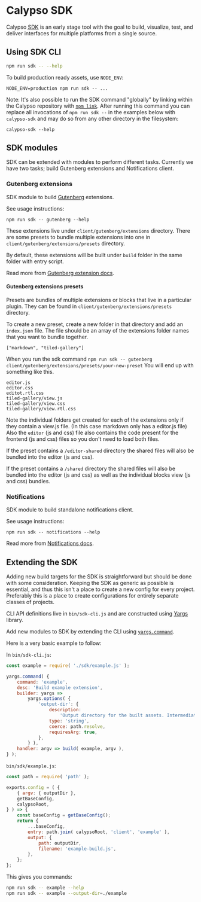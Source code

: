 <!-- @format -->

# Calypso SDK

Calypso <abbr title="software development kit">SDK</abbr> is an early stage tool with the goal to build, visualize, test, and deliver interfaces for multiple platforms from a single source.

## Using SDK CLI

```bash
npm run sdk -- --help
```

To build production ready assets, use `NODE_ENV`:

```
NODE_ENV=production npm run sdk -- ...
```

Note: It's also possible to run the SDK command "globally" by linking within the Calypso repository with [`npm link`](https://docs.npmjs.com/cli/link). After running this command you can replace all invocations of `npm run sdk --` in the examples below with `calypso-sdk` and may do so from any other directory in the filesystem:

```
calypso-sdk --help
```

## SDK modules

SDK can be extended with modules to perform different tasks. Currently we have two tasks; build Gutenberg extensions and Notifications client.

### Gutenberg extensions

SDK module to build [Gutenberg](https://wordpress.org/gutenberg/handbook/) extensions.

See usage instructions:

```
npm run sdk -- gutenberg --help
```

These extensions live under `client/gutenberg/extensions` directory. There are some presets to bundle multiple extensions into one in `client/gutenberg/extensions/presets` directory.

By default, these extensions will be built under `build` folder in the same folder with entry script.

Read more from [Gutenberg extension docs](../client/gutenberg/extensions/README.md).

#### Gutenberg extensions presets

Presets are bundles of multiple extensions or blocks that live in a particular plugin.
They can be found in `client/gutenberg/extensions/presets` directory.

To create a new preset, create a new folder in that directory and add an `index.json` file.
The file should be an array of the extensions folder names that you want to bundle together.

```
["markdown", "tiled-gallery"]
```

When you run the sdk command `npm run sdk -- gutenberg client/gutenberg/extensions/presets/your-new-preset`
You will end up with something like this.

```
editor.js
editor.css
editot.rtl.css
tiled-gallery/view.js
tiled-gallery/view.css
tiled-gallery/view.rtl.css
```

Note the individual folders get created for each of the extensions only if they contain
a view.js file. (In this case markdown only has a editor.js file) Also the `editor` (js and css) file
also contains the code present for the frontend (js and css) files so you don't need to load both files.

If the preset contains a `/editor-shared` directory the shared files will also be
bundled into the editor (js and css).

If the preset contains a `/shared` directory the shared files will also be bundled
into the editor (js and css) as well as the individual blocks view (js and css) bundles.

### Notifications

SDK module to build standalone notifications client.

See usage instructions:

```
npm run sdk -- notifications --help
```

Read more from [Notifications docs](../client/notifications/README.md).

## Extending the SDK

Adding new build targets for the SDK is straightforward but should be done with some consideration. Keeping the SDK as generic as possible is essential, and thus this isn't a place to create a new config for every project. Preferably this is a place to create configurations for entirely separate classes of projects.

CLI API definitions live in `bin/sdk-cli.js` and are constructed using [Yargs](http://yargs.js.org/) library.

Add new modules to SDK by extending the CLI using [`yargs.command`](http://yargs.js.org/docs/#api-commandcmd-desc-builder-handler).

Here is a very basic example to follow:

In `bin/sdk-cli.js`:

```js
const example = require( './sdk/example.js' );

yargs.command( {
	command: 'example',
	desc: 'Build example extension',
	builder: yargs =>
		yargs.options( {
			'output-dir': {
				description:
					'Output directory for the built assets. Intermediate directories are created as required.',
				type: 'string',
				coerce: path.resolve,
				requiresArg: true,
			},
		} ),
	handler: argv => build( example, argv ),
} );
```

`bin/sdk/example.js`:

```js
const path = require( 'path' );

exports.config = ( {
	{ argv: { outputDir },
	getBaseConfig,
	calypsoRoot,
} ) => {
	const baseConfig = getBaseConfig();
	return {
		...baseConfig,
		entry: path.join( calypsoRoot, 'client', 'example' ),
		output: {
			path: outputDir,
			filename: 'example-build.js',
		},
	};
};
```

This gives you commands:

```bash
npm run sdk -- example --help
npm run sdk -- example --output-dir=./example
```
